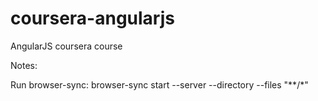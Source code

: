 # coursera-angularjs
AngularJS coursera course

Notes:

Run browser-sync: browser-sync start --server --directory --files "**/*"
